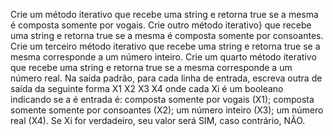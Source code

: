 Crie um método iterativo que recebe uma string e retorna true se a mesma é composta somente por vogais. Crie outro método iterativo} que recebe uma string e retorna true se a mesma é composta somente por consoantes. Crie um terceiro método iterativo que recebe uma string e retorna true se a mesma corresponde a um número inteiro. Crie um quarto método iterativo que recebe uma string e retorna true se a mesma corresponde a um número real. Na saída padrão, para cada linha de entrada, escreva outra de saída da seguinte forma X1 X2 X3 X4 onde cada Xi é um booleano indicando se a é entrada é: composta somente por vogais (X1); composta somente somente por consoantes (X2); um número inteiro (X3); um número real (X4). Se Xi for verdadeiro, seu valor será SIM, caso contrário, NÃO.